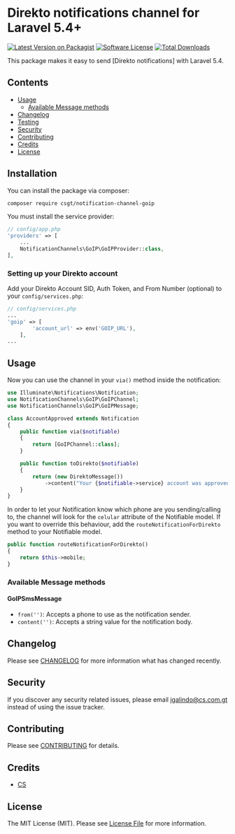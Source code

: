 # Direkto notifications channel for Laravel 5.4+

[![Latest Version on Packagist](https://img.shields.io/packagist/v/csgt/notification-channel-direkto.svg?style=flat-square)](https://packagist.org/packages/csgt/notification-channel-direkto)
[![Software License](https://img.shields.io/badge/license-MIT-brightgreen.svg?style=flat-square)](LICENSE.md)
[![Total Downloads](https://img.shields.io/packagist/dt/csgt/laravel-notification-channel-direkto.svg?style=flat-square)](https://packagist.org/packages/csgt/notification-channel-direkto)

This package makes it easy to send [Direkto notifications] with Laravel 5.4.

## Contents
- [Usage](#usage)
	- [Available Message methods](#available-message-methods)
- [Changelog](#changelog)
- [Testing](#testing)
- [Security](#security)
- [Contributing](#contributing)
- [Credits](#credits)
- [License](#license)

## Installation

You can install the package via composer:

``` bash
composer require csgt/notification-channel-goip
```

You must install the service provider:

```php
// config/app.php
'providers' => [
    ...
    NotificationChannels\GoIP\GoIPProvider::class,
],
```

### Setting up your Direkto account

Add your Direkto Account SID, Auth Token, and From Number (optional) to your `config/services.php`:

```php
// config/services.php
...
'goip' => [
        'account_url' => env('GOIP_URL'),
    ],
...
```

## Usage

Now you can use the channel in your `via()` method inside the notification:

``` php
use Illuminate\Notifications\Notification;
use NotificationChannels\GoIP\GoIPChannel;
use NotificationChannels\GoIP\GoIPMessage;

class AccountApproved extends Notification
{
    public function via($notifiable)
    {
        return [GoIPChannel::class];
    }

    public function toDirekto($notifiable)
    {
        return (new DirektoMessage())
            ->content("Your {$notifiable->service} account was approved!");
    }
}
```

In order to let your Notification know which phone are you sending/calling to, the channel will look for the `celular` attribute of the Notifiable model. If you want to override this behaviour, add the `routeNotificationForDirekto` method to your Notifiable model.

```php
public function routeNotificationForDirekto()
{
    return $this->mobile;
}
```

### Available Message methods

#### GoIPSmsMessage

- `from('')`: Accepts a phone to use as the notification sender.
- `content('')`: Accepts a string value for the notification body.

## Changelog

Please see [CHANGELOG](CHANGELOG.md) for more information what has changed recently.

## Security

If you discover any security related issues, please email jgalindo@cs.com.gt instead of using the issue tracker.

## Contributing

Please see [CONTRIBUTING](CONTRIBUTING.md) for details.

## Credits

- [CS](https://github.com/csgt)

## License

The MIT License (MIT). Please see [License File](LICENSE.md) for more information.
